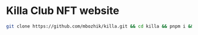 # Killa Club NFT website

```bash
git clone https://github.com/mbozhik/killa.git && cd killa && pnpm i && code .
```
